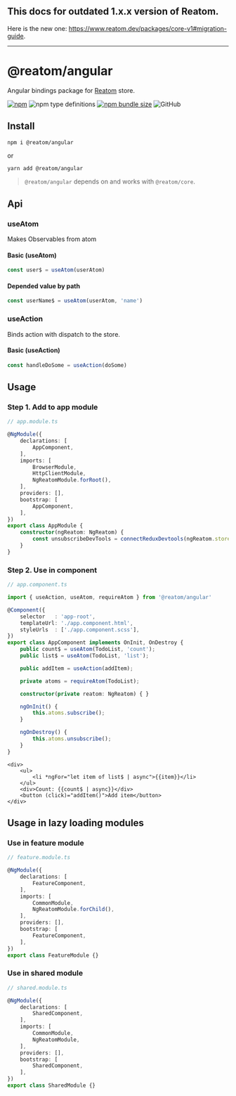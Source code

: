## **This docs for outdated 1.x.x version of Reatom.**

Here is the new one: https://www.reatom.dev/packages/core-v1#migration-guide.

---

# @reatom/angular

Angular bindings package for [Reatom](https://github.com/artalar/reatom) store.

[![npm](https://img.shields.io/npm/v/@reatom/angular?style=flat-square)](https://www.npmjs.com/package/@reatom/angular)
![npm type definitions](https://img.shields.io/npm/types/@reatom/angular?style=flat-square)
[![npm bundle size](https://img.shields.io/bundlephobia/minzip/@reatom/angular?style=flat-square)](https://bundlephobia.com/result?p=@reatom/angular)
![GitHub](https://img.shields.io/github/license/artalar/reatom?style=flat-square)

## Install

```
npm i @reatom/angular
```

or

```sh
yarn add @reatom/angular
```

> `@reatom/angular` depends on and works with `@reatom/core`.

## Api

### useAtom

Makes Observables from atom

#### Basic (useAtom)

```ts
const user$ = useAtom(userAtom)
```

#### Depended value by path

```ts
const userName$ = useAtom(userAtom, 'name')
```

### useAction

Binds action with dispatch to the store.

#### Basic (useAction)

```ts
const handleDoSome = useAction(doSome)
```

## Usage

### Step 1. Add to app module

```ts
// app.module.ts

@NgModule({
    declarations: [
        AppComponent,
    ],
    imports: [
        BrowserModule,
        HttpClientModule,
        NgReatomModule.forRoot(),
    ],
    providers: [],
    bootstrap: [
        AppComponent,
    ],
})
export class AppModule {
    constructor(ngReatom: NgReatom) {
        const unsubscribeDevTools = connectReduxDevtools(ngReatom.store, {});
    }
}
```

### Step 2. Use in component

```ts
// app.component.ts

import { useAction, useAtom, requireAtom } from '@reatom/angular'

@Component({
    selector   : 'app-root',
    templateUrl: './app.component.html',
    styleUrls  : ['./app.component.scss'],
})
export class AppComponent implements OnInit, OnDestroy {
    public count$ = useAtom(TodoList, 'count');
    public list$ = useAtom(TodoList, 'list');

    public addItem = useAction(addItem);

    private atoms = requireAtom(TodoList);

    constructor(private reatom: NgReatom) { }

    ngOnInit() {
        this.atoms.subscribe();
    }

    ngOnDestroy() {
        this.atoms.unsubscribe();
    }
}
```

```angular2html
<div>
    <ul>
        <li *ngFor="let item of list$ | async">{{item}}</li>
    </ul>
    <div>Count: {{count$ | async}}</div>
    <button (click)="addItem()">Add item</button>
</div>
```

## Usage in lazy loading modules

### Use in feature module

```ts
// feature.module.ts

@NgModule({
    declarations: [
        FeatureComponent,
    ],
    imports: [
        CommonModule,
        NgReatomModule.forChild(),
    ],
    providers: [],
    bootstrap: [
        FeatureComponent,
    ],
})
export class FeatureModule {}
```

### Use in shared module

```ts
// shared.module.ts

@NgModule({
    declarations: [
        SharedComponent,
    ],
    imports: [
        CommonModule,
        NgReatomModule,
    ],
    providers: [],
    bootstrap: [
        SharedComponent,
    ],
})
export class SharedModule {}
```
